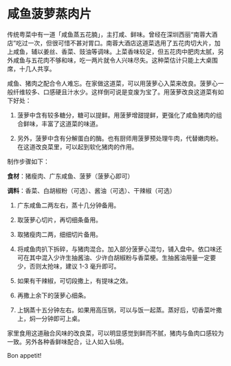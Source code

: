# 咸鱼菠萝蒸肉片

传统粤菜中有一道「咸鱼蒸五花腩」，主打咸、鲜味。曾经在深圳西丽“南蓉大酒店”吃过一次，但很可惜不甚对胃口。南蓉大酒店这道菜选用了五花肉切大片，加上咸鱼，辅以姜丝、香菜、豉油等调味。上菜香味较足，但五花肉中肥肉太腻，另外咸鱼与五花肉不够和味，吃一两片就令人兴味尽失。这种菜估计只能上大桌围席，十几人共享。

咸鱼、猪肉之配合令人难忘。在家做这道菜，可以用菠萝心入菜来改良。菠萝心一般纤维较多、口感硬且汁水少。这样倒可说是变废为宝了。用菠萝改良这道菜有如下好处：

1. 菠萝中含有较多糖分，糖可以提鲜。用菠萝增甜提鲜，更强化了咸鱼猪肉的组合鲜味，丰富了这道菜的味道。

2. 另外，菠萝中含有分解蛋白的酶。也有厨师用菠萝预处理牛肉，代替嫩肉粉。在这道改良菜里，可以起到软化猪肉的作用。

制作步骤如下：

**食材**：猪瘦肉、广东咸鱼、菠萝（菠萝心即可）

**调料**：香菜、白胡椒粉（可选）、酱油（可选）、干辣椒（可选）

1. 广东咸鱼二两左右，蒸十几分钟备用。

1. 取菠萝心切片，再切细条备用。

1. 取猪瘦肉二两，细细切片备用。

1. 将咸鱼肉扒下拆碎，与猪肉混合。加入部分菠萝心混匀，铺入盘中。依口味还可在其中混入少许生抽酱油、少许白胡椒粉与香菜梗。生抽酱油用量一定要少，否则太抢味，建议 1-3 毫升即可。

1. 如果有干辣椒，可切段撒上，有提味之效。

1. 再撒上余下的菠萝心细条。

1. 上锅蒸十五分钟左右。如果用高压锅，可以与饭一起蒸。蒸好后，切香菜叶撒上，焖一分钟即可上桌。

家里食用这道融合风味的改良菜，可以明显感觉到鲜而不腻，猪肉与鱼肉口感较为一致。另外各种香鲜味配合，让人如入仙境。

Bon appetit!



